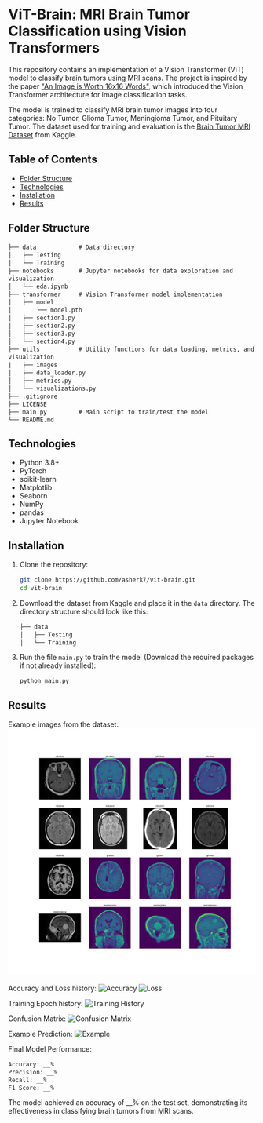 # ViT-Brain: MRI Brain Tumor Classification using Vision Transformers

This repository contains an implementation of a Vision Transformer (ViT) model to classify brain tumors using MRI scans. The project is inspired by the paper ["An Image is Worth 16x16 Words"](https://arxiv.org/abs/2010.11929), which introduced the Vision Transformer architecture for image classification tasks.  

The model is trained to classify MRI brain tumor images into four categories: No Tumor, Glioma Tumor, Meningioma Tumor, and Pituitary Tumor. The dataset used for training and evaluation is the [Brain Tumor MRI Dataset](https://www.kaggle.com/datasets/masoudnickparvar/brain-tumor-mri-dataset) from Kaggle.

## Table of Contents
- [Folder Structure](#folder-structure)
- [Technologies](#technologies)
- [Installation](#installation)
- [Results](#results)

## Folder Structure
```
├── data            # Data directory
│   ├── Testing 
│   └── Training
├── notebooks       # Jupyter notebooks for data exploration and visualization
│   └── eda.ipynb
├── transformer     # Vision Transformer model implementation
│   ├── model
│       └── model.pth
│   ├── section1.py
│   ├── section2.py
│   ├── section3.py
│   └── section4.py
├── utils           # Utility functions for data loading, metrics, and visualization
|   ├── images
│   ├── data_loader.py
│   ├── metrics.py
│   └── visualizations.py
├── .gitignore
├── LICENSE
├── main.py         # Main script to train/test the model
└── README.md
```

## Technologies
- Python 3.8+
- PyTorch
- scikit-learn
- Matplotlib
- Seaborn
- NumPy
- pandas
- Jupyter Notebook

## Installation
1. Clone the repository:
   ```bash
   git clone https://github.com/asherk7/vit-brain.git
   cd vit-brain
    ```
2. Download the dataset from Kaggle and place it in the `data` directory. The directory structure should look like this:
   ```
   ├── data
   │   ├── Testing
   │   └── Training
   ```
3. Run the file `main.py` to train the model (Download the required packages if not already installed):
   ```bash
   python main.py
   ```

## Results

Example images from the dataset:
![Tumor](utils/images/tumor.jpg)

Accuracy and Loss history:
![Accuracy](utils/images/accuracy.jpg)
![Loss](utils/images/loss.jpg)

Training Epoch history:
![Training History](utils/images/training_history.jpg)

Confusion Matrix:
![Confusion Matrix](utils/images/confusion_matrix.jpg)

Example Prediction:
![Example](utils/images/example.jpg)

Final Model Performance:
```
Accuracy: __%
Precision: __%
Recall: __%
F1 Score: __%
```
The model achieved an accuracy of __% on the test set, demonstrating its effectiveness in classifying brain tumors from MRI scans.